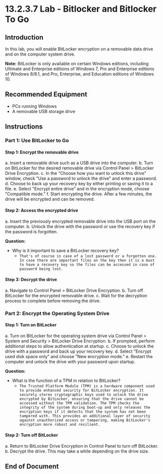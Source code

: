 # 13.2.3.7 Lab - Bitlocker and Bitlocker To Go

## Introduction
In this lab, you will enable BitLocker encryption on a removable data drive and on the computer system drive.

**Note:** BitLocker is only available on certain Windows editions, including Ultimate and Enterprise editions of Windows 7, Pro and Enterprise editions of Windows 8/8.1, and Pro, Enterprise, and Education editions of Windows 10.

## Recommended Equipment
- PCs running Windows
- A removable USB storage drive

## Instructions

### Part 1: Use BitLocker to Go

#### Step 1: Encrypt the removable drive
a. Insert a removable drive such as a USB drive into the computer.
b. Turn on BitLocker for the desired removable drive via Control Panel > BitLocker Drive Encryption.
c. In the "Choose how you want to unlock this drive" window, check "Use a password to unlock the drive" and enter a password.
d. Choose to back up your recovery key by either printing or saving it to a file.
e. Select "Encrypt entire drive" and in the encryption mode, choose "Compatible mode."
f. Start encrypting the drive. After a few minutes, the drive will be encrypted and can be removed.

#### Step 2: Access the encrypted drive
a. Insert the previously encrypted removable drive into the USB port on the computer.
b. Unlock the drive with the password or use the recovery key if the password is forgotten.

**Question:**
- Why is it important to save a BitLocker recovery key?
  - `That's of course in case of a lost password or a forgotten one. In case there are important files on the key then it is a must to have a recovery key so the files can be accessed in case of password being lost.`

#### Step 3: Decrypt the drive
a. Navigate to Control Panel > BitLocker Drive Encryption.
b. Turn off BitLocker for the encrypted removable drive.
c. Wait for the decryption process to complete before removing the drive.

### Part 2: Encrypt the Operating System Drive

#### Step 1: Turn on BitLocker
a. Turn on BitLocker for the operating system drive via Control Panel > System and Security > BitLocker Drive Encryption.
b. If prompted, perform additional steps to allow authentication at startup.
c. Choose to unlock the drive with a password and back up your recovery key.
d. Select "Encrypt used disk space only" and choose "New encryption mode."
e. Restart the computer and unlock the drive with your password upon startup.

**Question:**
- What is the function of a TPM in relation to BitLocker?
  - `The Trusted Platform Module (TPM) is a hardware component used to provide enhanced security for BitLocker encryption. It securely stores cryptographic keys used to unlock the drive encrypted by BitLocker, ensuring that the drive cannot be accessed without the TPM validation. The TPM checks the integrity of the system during boot-up and only releases the encryption keys if it detects that the system has not been tampered with. This provides an additional layer of security against unauthorized access or tampering, making BitLocker's encryption more robust and resilient.`

#### Step 2: Turn off BitLocker
a. Return to BitLocker Drive Encryption in Control Panel to turn off BitLocker.
b. Decrypt the drive. This may take a while depending on the drive size.

## End of Document

